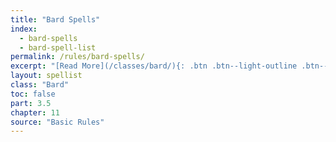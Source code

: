 ```yaml
---
title: "Bard Spells"
index:
  - bard-spells
  - bard-spell-list
permalink: /rules/bard-spells/
excerpt: "[Read More](/classes/bard/){: .btn .btn--light-outline .btn--small}"
layout: spellist
class: "Bard"
toc: false
part: 3.5
chapter: 11
source: "Basic Rules"
---
```

